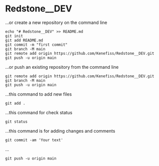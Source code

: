 # Redstone__DEV

...or create a new repository on the command line

    echo "# Redstone__DEV" >> README.md
    git init
    git add README.md
    git commit -m "first commit"
    git branch -M main
    git remote add origin https://github.com/Kenefiss/Redstone__DEV.git
    git push -u origin main



...or push an existing repository from the command line

    git remote add origin https://github.com/Kenefiss/Redstone__DEV.git
    git branch -M main
    git push -u origin main



...this command to add new files

    git add .



...this command for check status

    git status



...this command is for adding changes and comments

    git commit -am 'Your text'



...

    git push -u origin main
